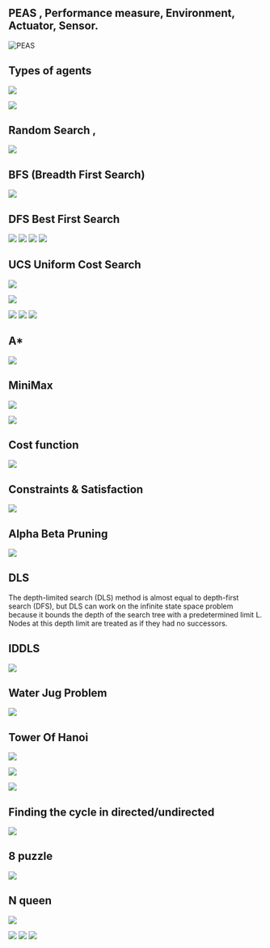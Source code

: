 ## PEAS , Performance measure, Environment, Actuator, Sensor. 

![PEAS](docs/How-Many-Types-Of-Agents-Are-There-In-Artificial-Intelligence.jpg)

## Types of agents

![](docs/AI-Agents-Types.jpg)

![](docs/artificial-intelligence-peas-2-320.webp)

## Random Search , 

![](docs/PSEUDO-code-for-DE-and-random-search-algorithm.png)

## BFS (Breadth First Search)

![](docs/dfs.png)

## DFS Best First Search

![](docs/bfs_vs_dfs.jpeg)
![](docs/Depth-First-Search.gif)
![](docs/bfs_dfs.gif)
![](./docs/DFS_Example_Run.svg)


## UCS Uniform Cost Search

![](docs/0_2ys3NxzNLR6zfHdj.jpg)

![](docs/uniform-cost-search-algorithm.png)

![](docs/UCS.jpeg)
![](docs/UCS_.jpeg)
![](docs/UCS__.png)




## A*

![](docs/a*.png)

## MiniMax

![](docs/Minimax-Algorithm.jpg)

![](docs/i-minimax-algorithm-in-ai-2-320.webp)

## Cost function 

![](docs/cost_function_ai.jpeg)

## Constraints & Satisfaction

![](docs/Constraint+satisfaction+problems+(CSPs).jpg)




## Alpha Beta Pruning

![](docs/)

## DLS

The depth-limited search (DLS) method is almost equal to depth-first search (DFS), but DLS can work on the infinite state space problem because it bounds the depth of the search tree with a predetermined limit L. Nodes at this depth limit are treated as if they had no successors.

## IDDLS

![](docs/IDDLS_VS_DFS_BFS.png)

## Water Jug Problem

![](docs/water_jug_problem.png)

## Tower Of Hanoi

![](docs/tower_of_hanoi.png)

![](docs/tower_of_hanoi.svg)

![](docs/towerofhanoi.jpg)

## Finding the cycle in directed/undirected

![](docs/finding_cycles_in_directed_undirected_graph.png)

## 8 puzzle

![](docs/8puzzle.jpeg)

## N queen

![](docs/nqueen.png)


![](docs/complexity.png)
![](docs/complexity_.png)
![](docs/All+search+strategies+Algorithm+Complete+Optimal+Time+complexity.jpg)